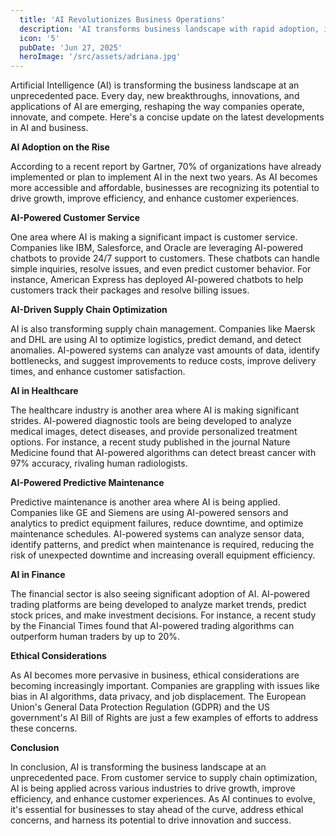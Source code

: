 ```yaml
---
  title: 'AI Revolutionizes Business Operations'
  description: 'AI transforms business landscape with rapid adoption, innovation, and applications.'
  icon: '5'
  pubDate: 'Jun 27, 2025'
  heroImage: '/src/assets/adriana.jpg'
---
```


Artificial Intelligence (AI) is transforming the business landscape at an unprecedented pace. Every day, new breakthroughs, innovations, and applications of AI are emerging, reshaping the way companies operate, innovate, and compete. Here's a concise update on the latest developments in AI and business.

**AI Adoption on the Rise**

According to a recent report by Gartner, 70% of organizations have already implemented or plan to implement AI in the next two years. As AI becomes more accessible and affordable, businesses are recognizing its potential to drive growth, improve efficiency, and enhance customer experiences.

**AI-Powered Customer Service**

One area where AI is making a significant impact is customer service. Companies like IBM, Salesforce, and Oracle are leveraging AI-powered chatbots to provide 24/7 support to customers. These chatbots can handle simple inquiries, resolve issues, and even predict customer behavior. For instance, American Express has deployed AI-powered chatbots to help customers track their packages and resolve billing issues.

**AI-Driven Supply Chain Optimization**

AI is also transforming supply chain management. Companies like Maersk and DHL are using AI to optimize logistics, predict demand, and detect anomalies. AI-powered systems can analyze vast amounts of data, identify bottlenecks, and suggest improvements to reduce costs, improve delivery times, and enhance customer satisfaction.

**AI in Healthcare**

The healthcare industry is another area where AI is making significant strides. AI-powered diagnostic tools are being developed to analyze medical images, detect diseases, and provide personalized treatment options. For instance, a recent study published in the journal Nature Medicine found that AI-powered algorithms can detect breast cancer with 97% accuracy, rivaling human radiologists.

**AI-Powered Predictive Maintenance**

Predictive maintenance is another area where AI is being applied. Companies like GE and Siemens are using AI-powered sensors and analytics to predict equipment failures, reduce downtime, and optimize maintenance schedules. AI-powered systems can analyze sensor data, identify patterns, and predict when maintenance is required, reducing the risk of unexpected downtime and increasing overall equipment efficiency.

**AI in Finance**

The financial sector is also seeing significant adoption of AI. AI-powered trading platforms are being developed to analyze market trends, predict stock prices, and make investment decisions. For instance, a recent study by the Financial Times found that AI-powered trading algorithms can outperform human traders by up to 20%.

**Ethical Considerations**

As AI becomes more pervasive in business, ethical considerations are becoming increasingly important. Companies are grappling with issues like bias in AI algorithms, data privacy, and job displacement. The European Union's General Data Protection Regulation (GDPR) and the US government's AI Bill of Rights are just a few examples of efforts to address these concerns.

**Conclusion**

In conclusion, AI is transforming the business landscape at an unprecedented pace. From customer service to supply chain optimization, AI is being applied across various industries to drive growth, improve efficiency, and enhance customer experiences. As AI continues to evolve, it's essential for businesses to stay ahead of the curve, address ethical concerns, and harness its potential to drive innovation and success.
